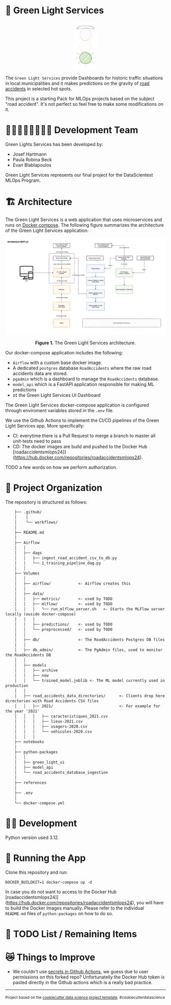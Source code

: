 🚦 Green Light Services
==============================

<p align="center">
 <img src="./python-packages/green_light_ui/src/green_light_ui/assets/GreenLights.png" alt="alt text" height="150">
</p>


The `Green Light Services` provide Dashboards for historic traffic situations in local municipalities and it makes predictions on the gravity of [road accidents](https://www.data.gouv.fr/en/datasets/bases-de-donnees-annuelles-des-accidents-corporels-de-la-circulation-routiere-annees-de-2005-a-2019/) in selected hot spots. 

This project is a starting Pack for MLOps projects based on the subject "road accident". It's not perfect so feel free to make some modifications on it.

# 👨🏼‍💻👩‍💻👨🏻‍💻 Development Team

Green Lights Services has been developed by:
- Josef Hartmann
- Paula Robina Beck
- Evan Blablapoulos

Green Light Services represents our final project for the DataScientest MLOps Program.

# 🏗️ Architecture

The Green Light Services is a web application that uses microservices and runs on [Docker compose](https://docs.docker.com/compose/). The following figure summarizes the architecture of the Green Light Services application:

![Green Light Services architecture](./python-packages/green_light_ui/src/green_light_ui/assets/ServicePlatform.png)
<p align="center">
    <b>Figure 1.</b> The Green Light Services architecture.
</p>

Our docker-compose application includes the following:
- `Airflow` with a custom base docker image.
- A dedicated `postgres` database `RoadAccidents` where the raw road accidents data are stored.
- `pgadmin` which is a dashboard to manage the `RoadAccidents` database.
- `model_api` which is a FastAPI application responsible for making ML predictions
- `UI` the Green Light Services UI Dashboard

The Green Light Services docker-compose application is configured through enviroment variables stored in the `.env` file.

We use the Github Actions to implement the CI/CD pipelines of the Green Light Services app. More specifically:
- CI: everytime there is a Pull Request to merge a branch to master all unit-tests need to pass
- CD: The docker images are build and pushed to the Docker Hub [roadaccidentsmlops24]](https://hub.docker.com/repositories/roadaccidentsmlops24).

TODO a few words on how we perform authorization.

# 📂 Project Organization
The repository is structured as follows:

```
    ├── .github/
    │    │
    │    └── workflows/                     
    │
    ├── README.md          
    │
    ├── Airflow                
    │   │
    │   ├── dags           
    │   │   ├── ingest_road_accident_csv_to_db.py    
    │   │   └── 1_training_pipeline_dag.py 
    │   │
    ├── Volumes     
    │   │
    │   ├── airflow/            <- Airflow creates this       
    │   │
    │   ├── data/         
    │   │   ├── metrics/        <- used by TODO    
    │   │   ├── mlflow/         <- used by TODO    
    │   │   │   └── run_mlflow_server.sh   <- Starts the MLFlow server locally (ouside docker-compose)
    │   │   │
    │   │   ├── predictions/    <- used by TODO    
    │   │   └── preprocessed/   <- used by TODO
    │   │
    │   ├── db/                 <- The RoadAccidents Postgres DB files       
    │   │
    │   ├── db_admin/           <- The PgAdmin files, used to monitor the RoadAccidents DB
    │   │
    │   ├── models
    │   │   ├── archive  
    │   │   ├── new  
    │   │   └── trained_model.joblib <- The ML model currently used in production
    │   │
    │   ├── road_accidents_data_directories/      <- Clients drop here directories with Road Accidents CSV files   
    │   │   ├── 2021/                             <- For example for the year '2021'    
    │   │   │   ├── caracteristiques_2021.csv   
    │   │   │   ├── lieux-2021.csv   
    │   │   │   ├── usagers-2020.csv   
    │   │   │   └── vehicules-2020.csv   
    │   │   │
    ├── notebooks          
    │
    ├── python-packages                
    │   │
    │   ├── green_light_ui
    │   ├── model_api           
    │   └── road_accidents_database_ingestion
    │
    ├── references         
    │
    ├── .env         
    │
    └── docker-compose.yml         
```

# 👩‍💻 Development

Python version used 3.12.

# 👟 Running the App

Clone this repository and run:

```
DOCKER_BUILDKIT=1 docker-compose up -d
```

In case you do not want to access to the Docker Hub [roadaccidentsmlops24]](https://hub.docker.com/repositories/roadaccidentsmlops24), you will have to build the Docker Images manually. Please refer to the individual `README.md` files of `python-packages` on how to do so.


# 📝 TODO List / Remaining Items

# 😿 Things to Improve

- We couldn't use [secrets in Github Actions](https://docs.github.com/en/actions/security-guides/using-secrets-in-github-actions), we guess due to user permissions on this forked repo? Unfortunatelly the Docker Hub token is pasted directly in the Github actions which is a really bad practice.


------------------------

<p><small>Project based on the <a target="_blank" href="https://drivendata.github.io/cookiecutter-data-science/">cookiecutter data science project template</a>. #cookiecutterdatascience</small></p>
